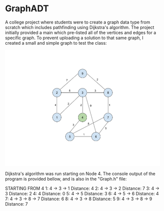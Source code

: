 # GraphADT

A college project where students were to create a graph data type from scratch which includes pathfinding using Dijkstra's algorithm. The project initially provided a main which pre-listed all of the vertices and edges for a specific graph. To prevent uploading a solution to that same graph, I created a small and simple graph to test the class:

![Screenshot](https://github.com/Ringman3640/GraphADT/blob/master/Simple%20Graph.png?)

Dijkstra's algorithm was run starting on Node 4. The console output of the program is provided bellow, and is also in the "Graph.h" file:

STARTING FROM 4
1: 4 -> 3 -> 1     Distance: 4
2: 4 -> 3 -> 2     Distance: 7
3: 4 -> 3     Distance: 2
4: 4     Distance: 0
5: 4 -> 5     Distance: 3
6: 4 -> 5 -> 6     Distance: 4
7: 4 -> 3 -> 8 -> 7     Distance: 6
8: 4 -> 3 -> 8     Distance: 5
9: 4 -> 3 -> 8 -> 9     Distance: 7
